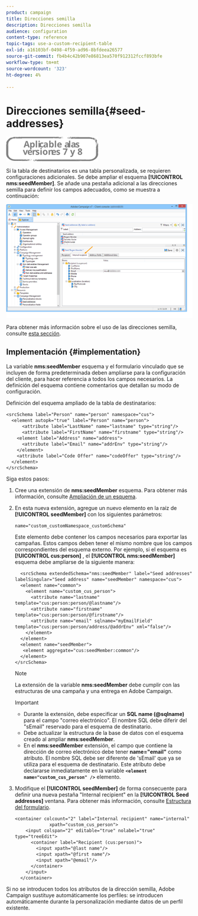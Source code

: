 ```yaml
---
product: campaign
title: Direcciones semilla
description: Direcciones semilla
audience: configuration
content-type: reference
topic-tags: use-a-custom-recipient-table
exl-id: a16103bf-0498-4f59-ad96-8bfdeea26577
source-git-commit: fb4b4c42b907e86813ea570f912312fccf893bfe
workflow-type: tm+mt
source-wordcount: '323'
ht-degree: 4%

---
```


# Direcciones semilla{#seed-addresses}

![](../../assets/common.svg)

Si la tabla de destinatarios es una tabla personalizada, se requieren configuraciones adicionales. Se debe ampliar el esquema **[!UICONTROL nms:seedMember]**. Se añade una pestaña adicional a las direcciones semilla para definir los campos adecuados, como se muestra a continuación:

![](assets/s_ncs_user_seedlist_new_tab.png)

Para obtener más información sobre el uso de las direcciones semilla, consulte [esta sección](../../delivery/using/about-seed-addresses.md).

## Implementación {#implementation}

La variable **nms:seedMember** esquema y el formulario vinculado que se incluyen de forma predeterminada deben ampliarse para la configuración del cliente, para hacer referencia a todos los campos necesarios. La definición del esquema contiene comentarios que detallan su modo de configuración.

Definición del esquema ampliado de la tabla de destinatarios:

```
<srcSchema label="Person" name="person" namespace="cus">
  <element autopk="true" label="Person" name="person">
      <attribute label="LastName" name="lastname" type="string"/>
      <attribute label="FirstName" name="firstname" type="string"/>
    <element label="Address" name="address">
      <attribute label="Email" name="addrEnv" type="string"/>
    </element>
    <attribute label="Code Offer" name="codeOffer" type="string"/>
  </element>
</srcSchema>
```

Siga estos pasos:

1. Cree una extensión de **nms:seedMember** esquema. Para obtener más información, consulte [Ampliación de un esquema](../../configuration/using/extending-a-schema.md).
1. En esta nueva extensión, agregue un nuevo elemento en la raíz de **[!UICONTROL seedMember]** con los siguientes parámetros:

   ```
   name="custom_customNamespace_customSchema"
   ```

   Este elemento debe contener los campos necesarios para exportar las campañas. Estos campos deben tener el mismo nombre que los campos correspondientes del esquema externo. Por ejemplo, si el esquema es **[!UICONTROL cus:person]** , el **[!UICONTROL nms:seedMember]** esquema debe ampliarse de la siguiente manera:

   ```
     <srcSchema extendedSchema="nms:seedMember" label="Seed addresses" labelSingular="Seed address" name="seedMember" namespace="cus">
     <element name="common">
       <element name="custom_cus_person">
         <attribute name="lastname" template="cus:person:person/@lastname"/>
         <attribute name="firstname" template="cus:person:person/@firstname"/>
         <attribute name="email" sqlname="myEmailField" template="cus:person:person/address/@addrEnv" xml="false"/>
       </element>
     </element>
     <element name="seedMember">
      <element aggregate="cus:seedMember:common"/>
     </element>
   </srcSchema>
   ```

   >[!NOTE]
   >
   >La extensión de la variable **nms:seedMember** debe cumplir con las estructuras de una campaña y una entrega en Adobe Campaign.

   >[!IMPORTANT]
   >
   >
   >    
   >    
   >    * Durante la extensión, debe especificar un **SQL name (@sqlname)** para el campo &quot;correo electrónico&quot;. El nombre SQL debe diferir del &quot;sEmail&quot; reservado para el esquema de destinatario.
   >    * Debe actualizar la estructura de la base de datos con el esquema creado al ampliar **nms:seedMember**.
   >    * En el **nms:seedMember** extensión, el campo que contiene la dirección de correo electrónico debe tener **name=&quot;email&quot;** como atributo. El nombre SQL debe ser diferente de &#39;sEmail&#39; que ya se utiliza para el esquema de destinatario. Este atributo debe declararse inmediatamente en la variable **`<element name="custom_cus_person" />`** elemento.


1. Modifique el **[!UICONTROL seedMember]** de forma consecuente para definir una nueva pestaña &quot;Internal recipient&quot; en la **[!UICONTROL Seed addresses]** ventana. Para obtener más información, consulte [Estructura del formulario](../../configuration/using/form-structure.md).

   ```
   <container colcount="2" label="Internal recipient" name="internal"
                xpath="custom_cus_person">
       <input colspan="2" editable="true" nolabel="true" type="treeEdit">
         <container label="Recipient (cus:person)">
           <input xpath="@last name"/>
           <input xpath="@first name"/>
           <input xpath="@email"/>
         </container>
       </input>
     </container>
   ```

Si no se introducen todos los atributos de la dirección semilla, Adobe Campaign sustituye automáticamente los perfiles: se introducen automáticamente durante la personalización mediante datos de un perfil existente.

